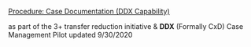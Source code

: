 
[Procedure: Case Documentation (DDX Capability)
](https://internal.support.services.microsoft.com/en-us/help/4548162)

as part of the 3+ transfer reduction initiative & **DDX** (Formally CxD) Case Management Pilot
updated 9/30/2020